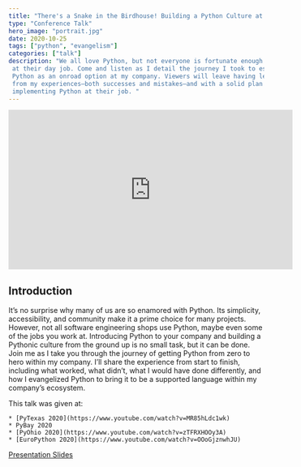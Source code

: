 ```yaml
---
title: "There's a Snake in the Birdhouse! Building a Python Culture at Vrbo"
type: "Conference Talk"
hero_image: "portrait.jpg"
date: 2020-10-25
tags: ["python", "evangelism"]
categories: ["talk"]
description: "We all love Python, but not everyone is fortunate enough to use it
 at their day job. Come and listen as I detail the journey I took to establish 
 Python as an onroad option at my company. Viewers will leave having learned 
 from my experiences—both successes and mistakes—and with a solid plan for 
 implementing Python at their job. "
---
```


<iframe width="560" height="315" src="https://www.youtube.com/embed/MR85hLdc1wk" frameborder="0" allow="accelerometer; autoplay; clipboard-write; encrypted-media; gyroscope; picture-in-picture" allowfullscreen></iframe>

## Introduction

It’s no surprise why many of us are so enamored with Python. Its simplicity, 
accessibility, and community make it a prime choice for many projects. However, 
not all software engineering shops use Python, maybe even some of the jobs you 
work at. Introducing Python to your company and building a Pythonic culture from 
the ground up is no small task, but it can be done. Join me as I take you 
through the journey of getting Python from zero to hero within my company. I’ll 
share the experience from start to finish, including what worked, what didn’t, 
what I would have done differently, and how I evangelized Python to bring it to 
be a supported language within my company’s ecosystem.

This talk was given at:

    * [PyTexas 2020](https://www.youtube.com/watch?v=MR85hLdc1wk)
    * PyBay 2020
    * [PyOhio 2020](https://www.youtube.com/watch?v=zTFRXHOOy3A)
    * [EuroPython 2020](https://www.youtube.com/watch?v=OOoGjznwhJU)

[Presentation Slides](/docs/snake-birdhouse.pdf)    